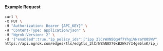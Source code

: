 <!-- Code generated for API Clients. DO NOT EDIT. -->

#### Example Request

```bash
curl \
-X PUT \
-H "Authorization: Bearer {API_KEY}" \
-H "Content-Type: application/json" \
-H "Ngrok-Version: 2" \
-d '{"enabled":true,"ip_policy_ids":["ipp_2lCrWXN5Qg4f7YhgiVNraYO0SWV","ipp_2lCrWZf1T0SEpB7hskjLZm98Xiu"]}' \
https://api.ngrok.com/edges/tls/edgtls_2lCrWZhN0X70xB2Wk7rI4ge5lnK/ip_restriction
```
